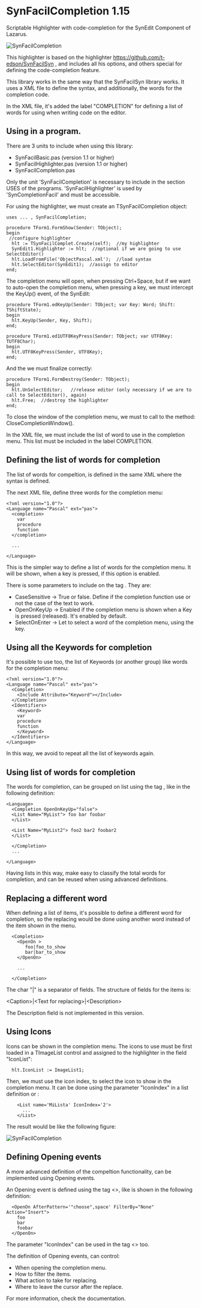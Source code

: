SynFacilCompletion 1.15
=======================

Scriptable Highlighter with code-completion for the SynEdit Component of Lazarus. 

![SynFacilCompletion](http://blog.pucp.edu.pe/blog/tito/wp-content/uploads/sites/610/2014/09/synfacilcomplet1.png "Título de la imagen")

This highlighter is based on the highlighter https://github.com/t-edson/SynFacilSyn , and includes all his options, and others special for defining the code-completion feature.

This library works in the same way that the SynFacilSyn library works. It uses a XML file to define the syntax, and additionally, the words for the completion code.
 
In the XML file, it's added the label "COMPLETION" for defining a list of words for using when writing code on the editor.

## Using in a program.

There are 3 units to include when using this library:

* SynFacilBasic.pas  (version 1.1 or higher)
* SynFacilHighlighter.pas  (version 1.1 or higher)
* SynFacilCompletion.pas

Only the unit 'SynFacilCompletion' is necessary to include in the section USES of the programs. 'SynFacilHighlighter' is used by 'SynCompletionFacil' and must be accessible.

For using the highlighter, we must create an TSynFacilCompletion object: 

```
uses ... , SynFacilCompletion;

procedure TForm1.FormShow(Sender: TObject);
begin
 //configure highlighter
  hlt := TSynFacilComplet.Create(self);  //my highlighter
  SynEdit1.Highlighter := hlt;  //optional if we are going to use SelectEditor()
  hlt.LoadFromFile('ObjectPascal.xml');  //load syntax
  hlt.SelectEditor(SynEdit1);  //assign to editor
end;
```

The completion menu will open, when pressing Ctrl+Space, but if we want to auto-open the completion menu, when pressing a key, we must intercept the KeyUp() event, of the SynEdit:

```
procedure TForm1.edKeyUp(Sender: TObject; var Key: Word; Shift: TShiftState);
begin
  hlt.KeyUp(Sender, Key, Shift);
end;

procedure TForm1.ed1UTF8KeyPress(Sender: TObject; var UTF8Key: TUTF8Char);
begin
  hlt.UTF8KeyPress(Sender, UTF8Key);
end;
```

And the we must finalize correctly:

```
procedure TForm1.FormDestroy(Sender: TObject);
begin
  hlt.UnSelectEditor;   //release editor (only necessary if we are to call to SelectEditor(), again)
  hlt.Free;  //destroy the highlighter
end;
```

To close the window of the completion menu, we must to call to the method:  CloseCompletionWindow().

In the XML file, we must include the list of word to use in the completion menu. This list must be included in the label COMPLETION. 

## Defining the list of words for completion

The list of words for compeltion, is defined in the same XML where the syntax is defined.

The next XML file, define three words for the completion menu:

```
<?xml version="1.0"?>
<Language name="Pascal" ext="pas">
  <completion>
    var
    procedure
    function 
  </completion>
  
  ...
  
</Language>
```
This is the simpler way to define a list of words for the completion menu. It will be shown, when a key is pressed, if this option is enabled.

There is some parameters to include on the tag <Completion>. They are:

* CaseSensitive -> True or false. Define if the completion function use or not the case of the text to work.
* OpenOnKeyUp -> Enabled if the completion menu is shown when a Key is pressed (released). It's enabled by default.
* SelectOnEnter -> Let to select a word of the completion menu, using the <enter> key.


## Using all the Keywords for completion

It's possible to use too, the list of Keywords (or another group) like words for the completion menu:

```
<?xml version="1.0"?>
<Language name="Pascal" ext="pas">
  <Completion> 
    <Include Attribute="Keyword"></Include>
  </Completion>
  <Identifiers>
    <Keyword>
    var
    procedure
    function 
    </Keyword>
  </Identifiers>
</Language>
```

In this way, we avoid to repeat all the list of keywords again.

## Using list of words for completion

The words for completion, can be grouped on list using the tag <LIST>, like in the following definition:

```
<Language>
  <Completion OpenOnKeyUp="false">
  <List Name="MyList"> foo bar foobar
  </List>

  <List Name="MyList2"> foo2 bar2 foobar2
  </List>

  </Completion>
  ...
  
</Language>
```

Having lists in this way, make easy to classify the total words for completion, and can be reused when using advanced definitions.

## Replacing a different word

When defining a list of items, it's possible to define a different word for completion, so the replacing would be done using another word instead of the item shown in the menu.

```
  <Completion>
    <OpenOn >
       foo|foo_to_show
       bar|bar_to_show
    </OpenOn>
	
    ...
	
  </Completion>
```

The char "|" is a separator of fields. The structure of fields for the items is:

\<Caption>|\<Text for replacing>|\<Description>

The Description field is not implemented in this version.

## Using Icons

Icons can be shown in the completion menu. The icons to use must be first loaded in a TImageList control and assigned to the highlighter in the field "IconList":

```
  hlt.IconList := ImageList1;
```

Then, we must use the icon index, to select the icon to show in the completion menu. It can be done using the parameter "IconIndex" in a list definition or :

```
    <List name='MiLista' IconIndex='2'>
	  ...
    </List>
```

The result would be like the following figure:

![SynFacilCompletion](http://blog.pucp.edu.pe/blog/tito/wp-content/uploads/sites/610/2015/09/completion.png "Título de la imagen")


## Defining Opening events

A more advanced definition of the compeltion functionality, can be implemented using Opening events.

An Opening event is defined using the tag <<OpenOn>>, like is shown in the following definition:

```
  <OpenOn AfterPattern='"choose",space' FilterBy="None" Action="Insert">
	foo
	bar
	foobar
  </OpenOn>

```
The parameter "IconIndex" can be used in the tag <<OpenOn>> too.

The definition of Opening events, can control:

* When opening the completion menu.
* How to filter the items.
* What action to take for replacing.
* Where to leave the cursor after the replace.

For more information, check the documentation.

